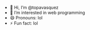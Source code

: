 - 👋 Hi, I’m @topavasquez
- 👀 I’m interested in web programming
- 😄 Pronouns: lol
- ⚡ Fun fact: lol

<!---
topavasquez/topavasquez is a ✨ special ✨ repository because its `README.md` (this file) appears on your GitHub profile.
You can click the Preview link to take a look at your changes.
--->
